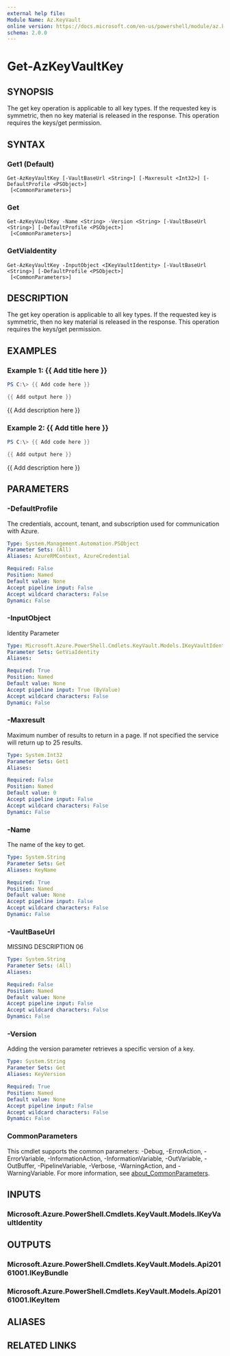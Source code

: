 ```yaml
---
external help file:
Module Name: Az.KeyVault
online version: https://docs.microsoft.com/en-us/powershell/module/az.keyvault/get-azkeyvaultkey
schema: 2.0.0
---
```


# Get-AzKeyVaultKey

## SYNOPSIS
The get key operation is applicable to all key types.
If the requested key is symmetric, then no key material is released in the response.
This operation requires the keys/get permission.

## SYNTAX

### Get1 (Default)
```
Get-AzKeyVaultKey [-VaultBaseUrl <String>] [-Maxresult <Int32>] [-DefaultProfile <PSObject>]
 [<CommonParameters>]
```

### Get
```
Get-AzKeyVaultKey -Name <String> -Version <String> [-VaultBaseUrl <String>] [-DefaultProfile <PSObject>]
 [<CommonParameters>]
```

### GetViaIdentity
```
Get-AzKeyVaultKey -InputObject <IKeyVaultIdentity> [-VaultBaseUrl <String>] [-DefaultProfile <PSObject>]
 [<CommonParameters>]
```

## DESCRIPTION
The get key operation is applicable to all key types.
If the requested key is symmetric, then no key material is released in the response.
This operation requires the keys/get permission.

## EXAMPLES

### Example 1: {{ Add title here }}
```powershell
PS C:\> {{ Add code here }}

{{ Add output here }}
```

{{ Add description here }}

### Example 2: {{ Add title here }}
```powershell
PS C:\> {{ Add code here }}

{{ Add output here }}
```

{{ Add description here }}

## PARAMETERS

### -DefaultProfile
The credentials, account, tenant, and subscription used for communication with Azure.

```yaml
Type: System.Management.Automation.PSObject
Parameter Sets: (All)
Aliases: AzureRMContext, AzureCredential

Required: False
Position: Named
Default value: None
Accept pipeline input: False
Accept wildcard characters: False
Dynamic: False
```

### -InputObject
Identity Parameter

```yaml
Type: Microsoft.Azure.PowerShell.Cmdlets.KeyVault.Models.IKeyVaultIdentity
Parameter Sets: GetViaIdentity
Aliases:

Required: True
Position: Named
Default value: None
Accept pipeline input: True (ByValue)
Accept wildcard characters: False
Dynamic: False
```

### -Maxresult
Maximum number of results to return in a page.
If not specified the service will return up to 25 results.

```yaml
Type: System.Int32
Parameter Sets: Get1
Aliases:

Required: False
Position: Named
Default value: 0
Accept pipeline input: False
Accept wildcard characters: False
Dynamic: False
```

### -Name
The name of the key to get.

```yaml
Type: System.String
Parameter Sets: Get
Aliases: KeyName

Required: True
Position: Named
Default value: None
Accept pipeline input: False
Accept wildcard characters: False
Dynamic: False
```

### -VaultBaseUrl
MISSING DESCRIPTION 06

```yaml
Type: System.String
Parameter Sets: (All)
Aliases:

Required: False
Position: Named
Default value: None
Accept pipeline input: False
Accept wildcard characters: False
Dynamic: False
```

### -Version
Adding the version parameter retrieves a specific version of a key.

```yaml
Type: System.String
Parameter Sets: Get
Aliases: KeyVersion

Required: True
Position: Named
Default value: None
Accept pipeline input: False
Accept wildcard characters: False
Dynamic: False
```

### CommonParameters
This cmdlet supports the common parameters: -Debug, -ErrorAction, -ErrorVariable, -InformationAction, -InformationVariable, -OutVariable, -OutBuffer, -PipelineVariable, -Verbose, -WarningAction, and -WarningVariable. For more information, see [about_CommonParameters](http://go.microsoft.com/fwlink/?LinkID=113216).

## INPUTS

### Microsoft.Azure.PowerShell.Cmdlets.KeyVault.Models.IKeyVaultIdentity

## OUTPUTS

### Microsoft.Azure.PowerShell.Cmdlets.KeyVault.Models.Api20161001.IKeyBundle

### Microsoft.Azure.PowerShell.Cmdlets.KeyVault.Models.Api20161001.IKeyItem

## ALIASES

## RELATED LINKS

